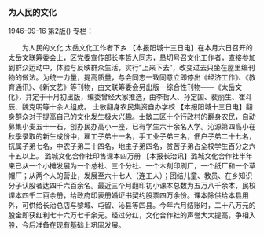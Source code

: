 ### 为人民的文化

1946-09-16
第2版()
专栏：

　　为人民的文化
    太岳文化工作者下乡
    【本报阳城十三日电】在本月六日召开的太岳文联筹委会上，区党委宣传部长李哲人同志，恳切号召文化工作者，直接参加到群众运动中，体验与反映群众生活，实行“上来下去”，改变过去只坐在屋里编刊物的做法。为统一力量，提高质量，与会同志一致同意立即停出《经济工作》、《教育通讯》、《新文艺》等刊物，由文联筹委会另出版一综合性刊物——《太岳文化》，并定于十月初出版，编委曾经大家推选，由李哲人、孙定国、裴丽生、崔斗辰、魏克明等十余人组成。
    士敏翻身农民集资自办学校
    【本报阳城十三日电】翻身群众对于提高自己的文化发生极大兴趣。士敏二区十个行政村的翻身农民，自动募集小麦五十一石，创办民办高小一座，已有学生六十余名入学。沁源第四高小在秋季录取的新生成份中，雇工子弟十一名，手工业子弟三名，佃户子弟二十七名，抗属子弟七名，中农子弟二十四名，地主子弟四名，贫苦子弟占全校学生百分之六十五以上。
    潞城文化合作社印售课本四万册
    【本报长治讯】潞城文化合作社半年来已从一个小摊发展为一个总社、三个分社、一个木刻印刷厂，一个纸厂和一个草帽厂；从两个人的营业，发展至六十七人（连工人）；团结儿童、教员、在乡知识分子认股者达四千六百余名。最近三个月翻印初小课本总数为五万八千余本，民校课本四千二百余册，给政府印表册婚证书契约股票四万余份。课本除供给本县用外，可供给长治总店与黎城、屯留、沁县等四县。今年六月结账时，二十八万元的股金即获红利七十六万七千余元。经过分红，文化合作社的声誉大大提高，争相入股，今后准备在现有基础上巩固发展。
